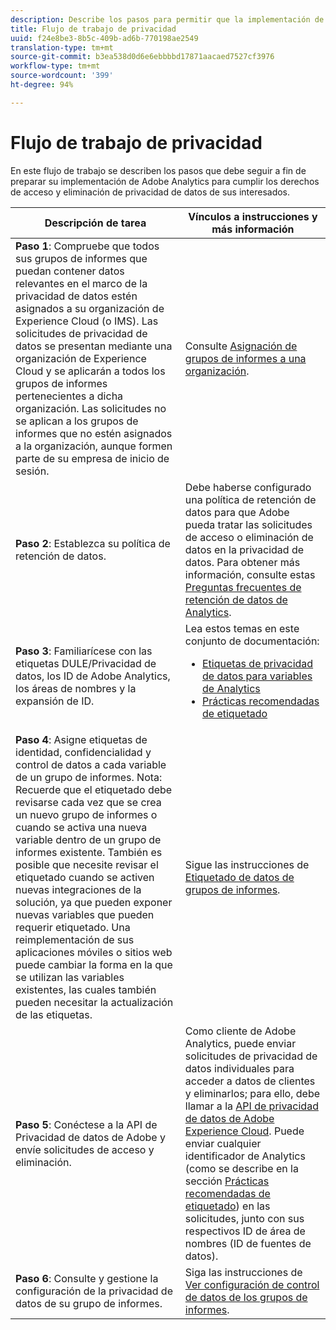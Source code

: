 ```yaml
---
description: Describe los pasos para permitir que la implementación de Adobe Analytics admita el acceso a la privacidad de datos de los usuarios y los derechos de eliminación de los mismos.
title: Flujo de trabajo de privacidad
uuid: f24e8be3-8b5c-409b-ad6b-770198ae2549
translation-type: tm+mt
source-git-commit: b3ea538d0d6e6ebbbbd17871aacaed7527cf3976
workflow-type: tm+mt
source-wordcount: '399'
ht-degree: 94%

---
```



# Flujo de trabajo de privacidad

En este flujo de trabajo se describen los pasos que debe seguir a fin de preparar su implementación de Adobe Analytics para cumplir los derechos de acceso y eliminación de privacidad de datos de sus interesados.

| Descripción de tarea | Vínculos a instrucciones y más información |
|--- |--- |
| **Paso 1**: Compruebe que todos sus grupos de informes que puedan contener datos relevantes en el marco de la privacidad de datos estén asignados a su organización de Experience Cloud (o IMS).  Las solicitudes de privacidad de datos se presentan mediante una organización de Experience Cloud y se aplicarán a todos los grupos de informes pertenecientes a dicha organización. Las solicitudes no se aplican a los grupos de informes que no estén asignados a la organización, aunque formen parte de su empresa de inicio de sesión. | Consulte [Asignación de grupos de informes a una organización](https://docs.adobe.com/content/help/es-ES/core-services/interface/about-core-services/report-suite-mapping.html). |
| **Paso 2**: Establezca su política de retención de datos. | Debe haberse configurado una política de retención de datos para que Adobe pueda tratar las solicitudes de acceso o eliminación de datos en la privacidad de datos.  Para obtener más información, consulte estas [Preguntas frecuentes de retención de datos de Analytics](/help/technotes/data-retention.md). |
| **Paso 3**: Familiarícese con las etiquetas DULE/Privacidad de datos, los ID de Adobe Analytics, los áreas de nombres y la expansión de ID. | Lea estos temas en este conjunto de documentación:<ul><li>[Etiquetas de privacidad de datos para variables de Analytics](/help/admin/c-data-governance/gdpr-labels.md)</li><li>[Prácticas recomendadas de etiquetado](/help/admin/c-data-governance/gdpr-analytics-ids.md)</li></ul> |
| **Paso 4**: Asigne etiquetas de identidad, confidencialidad y control de datos a cada variable de un grupo de informes.  Nota: Recuerde que el etiquetado debe revisarse cada vez que se crea un nuevo grupo de informes o cuando se activa una nueva variable dentro de un grupo de informes existente. También es posible que necesite revisar el etiquetado cuando se activen nuevas integraciones de la solución, ya que pueden exponer nuevas variables que pueden requerir etiquetado. Una reimplementación de sus aplicaciones móviles o sitios web puede cambiar la forma en la que se utilizan las variables existentes, las cuales también pueden necesitar la actualización de las etiquetas. | Sigue las instrucciones de [Etiquetado de datos de grupos de informes](/help/admin/c-data-governance/gdpr-setup-reportsuite.md). |
| **Paso 5**: Conéctese a la API de Privacidad de datos de Adobe y envíe solicitudes de acceso y eliminación. | Como cliente de Adobe Analytics, puede enviar solicitudes de privacidad de datos individuales para acceder a datos de clientes y eliminarlos; para ello, debe llamar a la [API de privacidad de datos de Adobe Experience Cloud](https://www.adobe.io/apis/experienceplatform/gdpr.html). Puede enviar cualquier identificador de Analytics (como se describe en la sección [Prácticas recomendadas de etiquetado](/help/admin/c-data-governance/gdpr-analytics-ids.md)) en las solicitudes, junto con sus respectivos ID de área de nombres (ID de fuentes de datos). |
| **Paso 6**: Consulte y gestione la configuración de la privacidad de datos de su grupo de informes. | Siga las instrucciones de [Ver configuración de control de datos de los grupos de informes](/help/admin/c-data-governance/gdpr-view-settings.md). |
